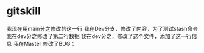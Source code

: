 # gitskill
我现在用main分之修改的这一行
我在Dev分支，修改了内容，为了测试stash命令
我在dev分之修改了第二行数据
我在dev分之，修改了这个文件，添加了这一行信息
我在Master 修改了BUG；
